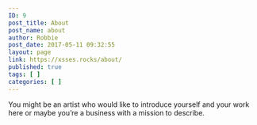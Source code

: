 ```yaml
---
ID: 9
post_title: About
post_name: about
author: Robbie
post_date: 2017-05-11 09:32:55
layout: page
link: https://xsses.rocks/about/
published: true
tags: [ ]
categories: [ ]
---
```

You might be an artist who would like to introduce yourself and your work here or maybe you&rsquo;re a business with a mission to describe.